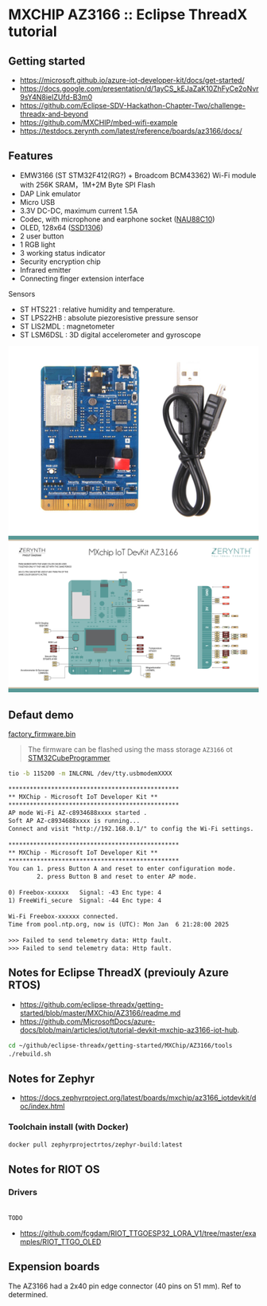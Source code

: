 # MXCHIP AZ3166 :: Eclipse ThreadX tutorial

## Getting started

* https://microsoft.github.io/azure-iot-developer-kit/docs/get-started/
* https://docs.google.com/presentation/d/1ayCS_kEJaZaK10ZhFyCe2oNvr9sY4N8ieIZUfd-B3m0
* https://github.com/Eclipse-SDV-Hackathon-Chapter-Two/challenge-threadx-and-beyond
* https://github.com/MXCHIP/mbed-wifi-example
* https://testdocs.zerynth.com/latest/reference/boards/az3166/docs/

## Features

* EMW3166 (ST STM32F412(RG?) + Broadcom BCM43362) Wi-Fi module with 256K SRAM，1M+2M Byte SPI Flash
* DAP Link emulator
* Micro USB
* 3.3V DC-DC, maximum current 1.5A
* Codec, with microphone and earphone socket ([NAU88C10](https://www.nuvoton.com/export/resource-files/en-us--DS_NAU88C10_DataSheet_EN_Rev2.1.pdf))
* OLED, 128x64 ([SSD1306](https://cdn-shop.adafruit.com/datasheets/SSD1306.pdf))
* 2 user button
* 1 RGB light
* 3 working status indicator
* Security encryption chip
* Infrared emitter
* Connecting finger extension interface

Sensors
* ST HTS221 : relative humidity and temperature.
* ST LPS22HB : absolute piezoresistive pressure sensor
* ST LIS2MDL : magnetometer
* ST LSM6DSL : 3D digital accelerometer and gyroscope

![mxchip-az3166](media/mxchip-az3166-01.jpg)
![pinout](media/az3166_pin_io.jpg)

## Defaut demo

[factory_firmware.bin](factory_firmware.bin)

> The firmware can be flashed using the mass storage `AZ3166` ot [STM32CubeProgrammer](https://www.st.com/en/development-tools/stm32cubeprog.html)

```bash
tio -b 115200 -m INLCRNL /dev/tty.usbmodemXXXX
```

```
************************************************
** MXChip - Microsoft IoT Developer Kit **
************************************************
AP mode Wi-Fi AZ-c8934688xxxx started .
Soft AP AZ-c8934688xxxx is running...
Connect and visit "http://192.168.0.1/" to config the Wi-Fi settings.

************************************************
** MXChip - Microsoft IoT Developer Kit **
************************************************
You can 1. press Button A and reset to enter configuration mode.
        2. press Button B and reset to enter AP mode.

0) Freebox-xxxxxx	Signal: -43	Enc type: 4
1) FreeWifi_secure	Signal: -44	Enc type: 4

Wi-Fi Freebox-xxxxxx connected.
Time from pool.ntp.org, now is (UTC): Mon Jan  6 21:28:00 2025

>>> Failed to send telemetry data: Http fault.
>>> Failed to send telemetry data: Http fault.
```

## Notes for Eclipse ThreadX (previouly Azure RTOS)

* https://github.com/eclipse-threadx/getting-started/blob/master/MXChip/AZ3166/readme.md
* https://github.com/MicrosoftDocs/azure-docs/blob/main/articles/iot/tutorial-devkit-mxchip-az3166-iot-hub.

```bash
cd ~/github/eclipse-threadx/getting-started/MXChip/AZ3166/tools
./rebuild.sh
```

## Notes for Zephyr

* https://docs.zephyrproject.org/latest/boards/mxchip/az3166_iotdevkit/doc/index.html

### Toolchain install (with Docker)

```bash
docker pull zephyrprojectrtos/zephyr-build:latest
```
 
## Notes for RIOT OS

### Drivers

```makefile

TODO

```


* https://github.com/fcgdam/RIOT_TTGOESP32_LORA_V1/tree/master/examples/RIOT_TTGO_OLED


## Expension boards

The AZ3166 had a 2x40 pin edge connector (40 pins on 51 mm). Ref to determined.
